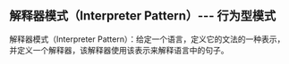 ## 解释器模式（Interpreter Pattern）--- 行为型模式



解释器模式（Interpreter Pattern）：给定一个语言，定义它的文法的一种表示，并定义一个解释器，该解释器使用该表示来解释语言中的句子。



